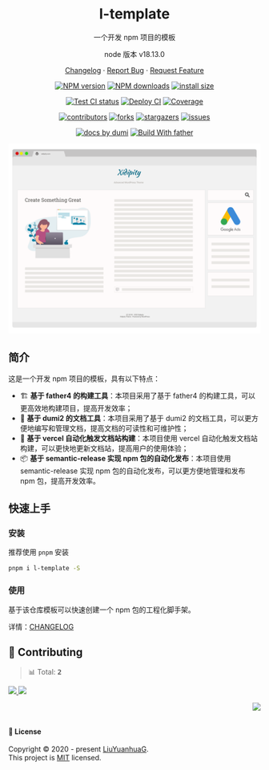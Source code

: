 <a name="readme-top"></a>

<div align="center">

[//]: # '<img width="160" src="https://avatars.githubusercontent.com/u/17870709?v=4">'

<h1>l-template</h1>

一个开发 npm 项目的模板

node 版本 v18.13.0

[Changelog](./CHANGELOG.md) · [Report Bug][issues-url] · [Request Feature][issues-url]

<!-- SHIELD GROUP -->

[![NPM version][npm-image]][npm-url] [![NPM downloads][download-image]][download-url] [![install size][npm-size]][npm-size-url]

[![Test CI status][test-ci]][test-ci-url] [![Deploy CI][release-ci]][release-ci-url] [![Coverage][coverage]][codecov-url]

[![contributors][contributors-shield]][contributors-url] [![forks][forks-shield]][forks-url] [![stargazers][stargazers-shield]][stargazers-url] [![issues][issues-shield]][issues-url]

[![ docs by dumi][dumi-url]](https://d.umijs.org/) [![Build With father][father-url]](https://github.com/umijs/father/)

![](https://github.com/othneildrew/Best-README-Template/raw/master/images/screenshot.png)

<!-- gitpod url -->

[gitpod-badge]: https://img.shields.io/badge/Gitpod-ready--to--code-blue?logo=gitpod
[gitpod-url]: https://gitpod.io/#https://github.com/ant-design/l-template

<!-- umi url -->

[dumi-url]: https://img.shields.io/badge/docs%20by-dumi-blue
[father-url]: https://img.shields.io/badge/build%20with-father-028fe4.svg

<!-- npm url -->

[npm-image]: http://img.shields.io/npm/v/l-template.svg?style=flat-square&color=deepgreen&label=latest
[npm-url]: http://npmjs.org/package/l-template
[npm-size]: https://img.shields.io/bundlephobia/minzip/l-template?color=deepgreen&label=gizpped%20size&style=flat-square
[npm-size-url]: https://packagephobia.com/result?p=l-template

<!-- coverage -->

[coverage]: https://codecov.io/gh/LiuYuanhuaG/l-template/branch/master/graph/badge.svg
[codecov-url]: https://codecov.io/gh/LiuYuanhuaG/l-template/branch/master

<!-- Github CI -->

[test-ci]: https://github.com/LiuYuanhuaG/l-template/workflows/Test%20CI/badge.svg
[release-ci]: https://github.com/LiuYuanhuaG/l-template/workflows/Release%20CI/badge.svg
[test-ci-url]: https://github.com/LiuYuanhuaG/l-template/actions?query=workflow%3ATest%20CI
[release-ci-url]: https://github.com/LiuYuanhuaG/l-template/actions?query=workflow%3ARelease%20CI
[download-image]: https://img.shields.io/npm/dm/l-template.svg?style=flat-square
[download-url]: https://npmjs.org/package/l-template

</div>

## 简介

这是一个开发 npm 项目的模板，具有以下特点：

- 🏗️ **基于 father4 的构建工具**：本项目采用了基于 father4 的构建工具，可以更高效地构建项目，提高开发效率；
- 📖 **基于 dumi2 的文档工具**：本项目采用了基于 dumi2 的文档工具，可以更方便地编写和管理文档，提高文档的可读性和可维护性；
- 🚀 **基于 vercel 自动化触发文档站构建**：本项目使用 vercel 自动化触发文档站构建，可以更快地更新文档站，提高用户的使用体验；
- 📦 **基于 semantic-release 实现 npm 包的自动化发布**：本项目使用 semantic-release 实现 npm 包的自动化发布，可以更方便地管理和发布 npm 包，提高开发效率。

## 快速上手

### 安装

推荐使用 `pnpm` 安装

```bash
pnpm i l-template -S
```

### 使用

基于该仓库模板可以快速创建一个 npm 包的工程化脚手架。

详情：[CHANGELOG](./CHANGELOG.md)

## 🤝 Contributing

<!-- CONTRIBUTION GROUP -->

> 📊 Total: <kbd>**2**</kbd>

<a href="https://github.com/LiuYuanhuaG" title="LiuYuanhuaG">
  <img src="https://avatars.githubusercontent.com/u/81506881?v=4" width="50" />
</a>
<a href="https://github.com/actions-user" title="actions-user">
  <img src="https://avatars.githubusercontent.com/u/65916846?v=4" width="50" />
</a>

<!-- CONTRIBUTION END -->

<div align="right">

[![][back-to-top]](#readme-top)

## </div>

#### 📝 License

Copyright © 2020 - present [LiuYuanhuaG][profile-url]. <br />
This project is [MIT](./LICENSE) licensed.

<!-- LINK GROUP -->

[profile-url]: https://github.com/LiuYuanhuaG

<!-- SHIELD LINK GROUP -->

[back-to-top]: https://img.shields.io/badge/-BACK_TO_TOP-151515?style=flat-square

<!-- contributors -->

[contributors-shield]: https://img.shields.io/github/contributors/LiuYuanhuaG/l-template.svg?style=flat
[contributors-url]: https://github.com/LiuYuanhuaG/l-template/graphs/contributors

<!-- forks -->

[forks-shield]: https://img.shields.io/github/forks/LiuYuanhuaG/l-template.svg?style=flat
[forks-url]: https://github.com/LiuYuanhuaG/l-template/network/members

<!-- stargazers -->

[stargazers-shield]: https://img.shields.io/github/stars/LiuYuanhuaG/l-template.svg?style=flat
[stargazers-url]: https://github.com/LiuYuanhuaG/l-template/stargazers

<!-- issues -->

[issues-shield]: https://img.shields.io/github/issues/LiuYuanhuaG/l-template.svg?style=flat
[issues-url]: https://github.com/LiuYuanhuaG/l-template/issues/new/choose
